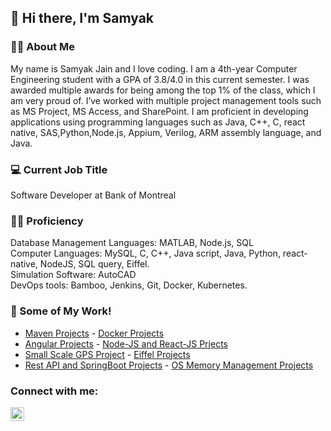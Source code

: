 ## 👋 Hi there, I'm Samyak
### 🧑🏽 About Me
My name is Samyak Jain and I love coding. I am a 4th-year Computer Engineering student with a GPA of 3.8/4.0 in this current semester. I was awarded multiple awards for being among the top 1% of the class, which I am very proud of. I’ve worked with multiple project management tools such as MS Project, MS Access, and SharePoint. I am proficient in developing applications using programming languages such as Java, C++, C, react native, SAS,Python,Node.js, Appium, Verilog, ARM assembly language, and Java.
### 💻 Current Job Title
Software Developer at Bank of Montreal
### 🧑‍💻 Proficiency
Database Management Languages: MATLAB, Node.js, SQL\
Computer Languages: MySQL, C, C++, Java script, Java, Python, react-native, NodeJS, SQL query, Eiffel.\
Simulation Software: AutoCAD\
DevOps tools: Bamboo, Jenkins, Git, Docker, Kubernetes.

### 📕 Some of My Work!
<!-- PROJECTS:START -->
- [Maven Projects](https://github.com/samyakjain5559/Maven_Projects)          - [Docker Projects](https://github.com/samyakjain5559/Docker_Projects)
- [Angular Projects](https://github.com/samyakjain5559/Angular_Projects)          - [Node-JS and React-JS Prjects](https://github.com/samyakjain5559/nodeJS_reactJS_mysql_tweeter)
- [Small Scale GPS Project](https://github.com/samyakjain5559/Small-Scale-GPS-C-Python-project)         - [Eiffel Projects](https://github.com/samyakjain5559/Eiffel-Projects)
- [Rest API and SpringBoot Projects](https://github.com/samyakjain5559/Rest_Database_Springboot_Project)          - [OS Memory Management Projects](https://github.com/samyakjain5559/OS_Memory_Management)
<!-- PROJECTS:END -->


### Connect with me:

[<img align="left" alt="codeSTACKr | LinkedIn" width="22px" src="https://cdn.jsdelivr.net/npm/simple-icons@v3/icons/linkedin.svg" />][linkedin]

[linkedin]: https://www.linkedin.com/in/samyakjain-5559/

